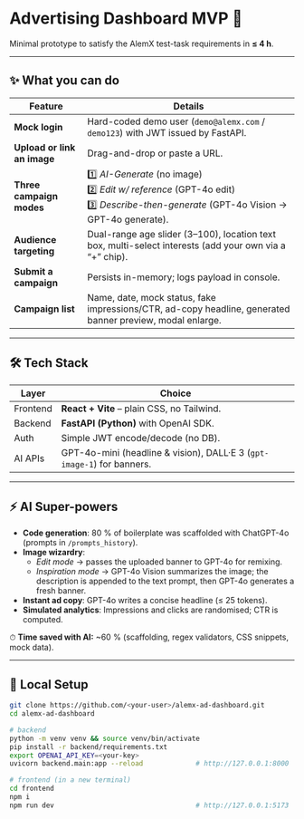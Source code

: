 # Advertising Dashboard MVP 🚀

Minimal prototype to satisfy the AlemX test-task requirements in **≤ 4 h**.

---

## ✨ What you can do

| Feature | Details |
|---------|---------|
| **Mock login** | Hard-coded demo user (`demo@alemx.com` / `demo123`) with JWT issued by FastAPI. |
| **Upload or link an image** | Drag-and-drop or paste a URL. |
| **Three campaign modes** | 1️⃣ *AI-Generate* (no image)<br>2️⃣ *Edit w/ reference* (GPT-4o edit)<br>3️⃣ *Describe-then-generate* (GPT-4o Vision → GPT-4o generate). |
| **Audience targeting** | Dual-range age slider (3–100), location text box, multi-select interests (add your own via a “+” chip). |
| **Submit a campaign** | Persists in-memory; logs payload in console. |
| **Campaign list** | Name, date, mock status, fake impressions/CTR, ad-copy headline, generated banner preview, modal enlarge. |

---

## 🛠 Tech Stack

| Layer | Choice |
|-------|--------|
| Frontend | **React + Vite** – plain CSS, no Tailwind. |
| Backend | **FastAPI (Python)** with OpenAI SDK. |
| Auth | Simple JWT encode/decode (no DB). |
| AI APIs | GPT-4o-mini (headline & vision), DALL·E 3 (`gpt-image-1`) for banners. |

---

## ⚡️ AI Super-powers

- **Code generation**: 80 % of boilerplate was scaffolded with ChatGPT-4o (prompts in `/prompts_history`).
- **Image wizardry**:  
  - *Edit mode* → passes the uploaded banner to GPT-4o for remixing.  
  - *Inspiration mode* → GPT-4o Vision summarizes the image; the description is appended to the text prompt, then GPT-4o generates a fresh banner.
- **Instant ad copy**: GPT-4o writes a concise headline (≤ 25 tokens).
- **Simulated analytics**: Impressions and clicks are randomised; CTR is computed.

⏱ **Time saved with AI:** ~60 % (scaffolding, regex validators, CSS snippets, mock data).

---

## 🚀 Local Setup

```bash
git clone https://github.com/<your-user>/alemx-ad-dashboard.git
cd alemx-ad-dashboard

# backend
python -m venv venv && source venv/bin/activate
pip install -r backend/requirements.txt
export OPENAI_API_KEY=<your-key>
uvicorn backend.main:app --reload             # http://127.0.0.1:8000

# frontend (in a new terminal)
cd frontend
npm i
npm run dev                                   # http://127.0.0.1:5173
